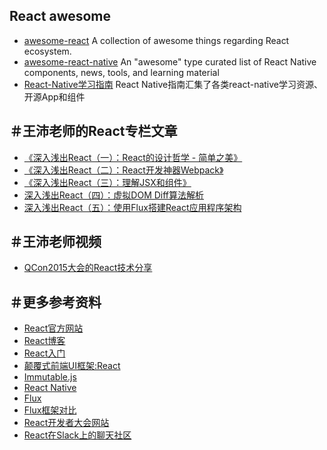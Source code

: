 React awesome
------
 - [awesome-react](https://github.com/enaqx/awesome-react) A collection of awesome things regarding React ecosystem.
 - [awesome-react-native](https://github.com/jondot/awesome-react-native) An "awesome" type curated list of React Native components, news, tools, and learning material
 - [React-Native学习指南](https://github.com/ele828/react-native-guide) React Native指南汇集了各类react-native学习资源、开源App和组件

＃王沛老师的React专栏文章
------ 
 - [《深入浅出React（一）：React的设计哲学 - 简单之美》](http://www.infoq.com/cn/articles/react-art-of-simplity)
 - [《深入浅出React（二）：React开发神器Webpack》](http://www.infoq.com/cn/articles/react-and-webpack)
 - [《深入浅出React（三）：理解JSX和组件》](http://www.infoq.com/cn/articles/react-jsx-and-component)
 - [深入浅出React（四）：虚拟DOM Diff算法解析](http://www.infoq.com/cn/articles/react-dom-diff)
 - [深入浅出React（五）：使用Flux搭建React应用程序架构](http://www.infoq.com/cn/articles/react-flux)

＃王沛老师视频
------
 - [QCon2015大会的React技术分享](http://www.infoq.com/cn/presentations/pracitise-of-reactjs)

＃更多参考资料
------
  - [React官方网站](http://facebook.github.io/react/)
  - [React博客](http://facebook.github.io/react/blog/)
  - [React入门](http://ryanclark.me/getting-started-with-react/)
  - [颠覆式前端UI框架:React](http://www.infoq.com/cn/articles/subversion-front-end-ui-development-framework-react)
  - [Immutable.js](http://facebook.github.io/immutable-js/)
  - [React Native](http://facebook.github.io/react-native/)
  - [Flux](https://facebook.github.io/flux/)
  - [Flux框架对比](https://github.com/voronianski/flux-comparison)
  - [React开发者大会网站](http://conf.reactjs.com/index.html)
  - [React在Slack上的聊天社区](http://reactiflux.com/)














